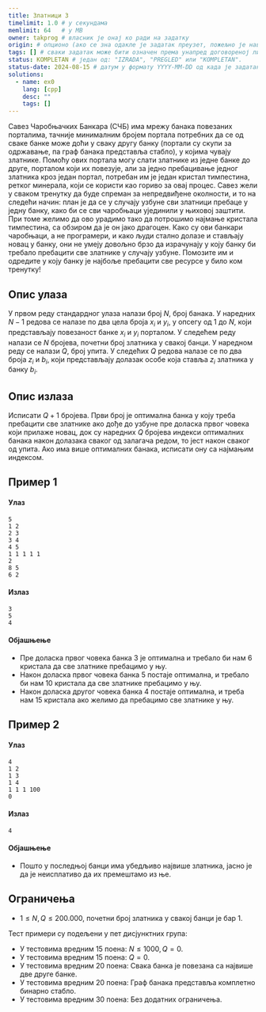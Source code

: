 ```yaml
---
title: Златници 3
timelimit: 1.0 # у секундама
memlimit: 64   # y MB
owner: takprog # власник је онај ко ради на задатку
origin: # опционо (ако се зна одакле је задатак преузет, пожељно је навести извор)
tags: [] # сваки задатак може бити означен према унапред договореној листи ознака
status: KOMPLETAN # један од: "IZRADA", "PREGLED" или "KOMPLETAN".
status-date: 2024-08-15 # датум у формату YYYY-MM-DD од када је задатак у наведеном статусу
solutions:
  - name: ex0
    lang: [cpp]
    desc: ""
    tags: []
---
```


Савез Чаробњачких Банкара (СЧБ) има мрежу банака повезаних порталима, тачније минималним бројем портала потребних да се од сваке банке може доћи у сваку другу банку (портали су скупи за одржавање, па граф банака представља стабло), у којима чувају златнике. Помоћу ових портала могу слати златнике из једне банке до друге, порталом који их повезује, али за једно пребацивање једног златника кроз један портал, потребан им је један кристал тимпестина, ретког минерала, који се користи као гориво за овај процес. Савез жели у сваком тренутку да буде спреман за непредвиђене околности, и то на следећи начин: план је да се у случају узбуне сви златници пребаце у једну банку, како би се сви чаробњаци ујединили у њиховој заштити. При томе желимо да ово урадимо тако да потрошимо најмање кристала тимпестина, са обзиром да је он јако драгоцен. Како су ови банкари чаробњаци, а не програмери, и како људи стално долазе и стављају новац у банку, они не умеју довољно брзо да израчунају у коју банку би требало пребацити све златнике у случају узбуне. Помозите им и одредите у коју банку је најбоље пребацити све ресурсе у било ком тренутку!

## Опис улаза
У првом реду стандардног улаза налази број $N$,  број банака. 
У наредних $N-1$ редова се налазе по два цела броја $x_i$ и $y_i$, у опсегу од $1$ до $N$, који представљају повезаност банке $x_i$ и $y_i$ порталом.
У следећем реду налази се $N$ бројева, почетни број златника у свакој банци.
У наредном реду се налази $Q$, број упита.
У следећих $Q$ редова налазе се по два броја $z_i$ и $b_i$, који представљају долазак особе која ставља $z_i$ златника у банку $b_i$.

## Опис излаза
Исписати $Q+1$ бројева. Први број је оптимална банка у коју треба пребацити  све златнике ако дође до узбуне пре доласка првог човека који прилаже новац, док су наредних $Q$ бројева индекси оптималних банака након долазака сваког од залагача редом, то јест након сваког од упита. Ако има више оптималних банака, исписати ону са најмањим индексом.

## Пример 1
#### Улаз
```
5
1 2
2 3
3 4
4 5
1 1 1 1 1
2
8 5
6 2
```

#### Излаз
```
3
5
4
```

#### Објашњење
- Пре доласка првог човека банка $3$ је оптимална и требало би нам $6$ кристала да све златнике пребацимо у њу.
- Након доласка првог човека банка $5$ постаје оптимална, и требало би нам $10$ кристала да све златнике пребацимо у њу.
- Након доласка другог човека банка $4$ постаје оптимална, и треба нам $15$ кристала ако желимо да пребацимо све златнике у њу.


## Пример 2

#### Улаз
```
4
1 2
1 3
1 4
1 1 1 100
0
```

#### Излаз
```
4
```

#### Објашњење
- Пошто у последњој банци има убедљиво највише златника, јасно је да је неисплативо да их премештамо из ње.

## Ограничења

- $1 \leq N,Q \leq200.000$, почетни број златника у свакој банци је бар 1.

Тест примери су подељени у пет дисјунктних група:

- У тестовима вредним 15 поена: $N \leq 1000, Q=0$.
- У тестовима вредним 15 поена: $Q=0$.
- У тестовима вредним 20 поена: Свака банка је повезана са највише две друге банке.
- У тестовима вредним 20 поена: Граф банака представља комплетно бинарно стабло.
- У тестовима вредним 30 поена: Без додатних ограничења.
